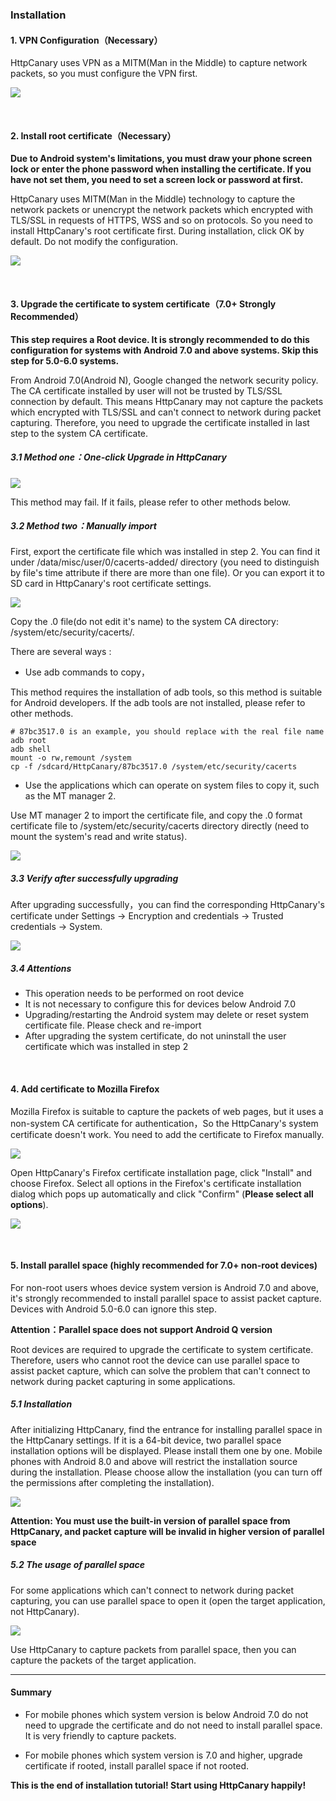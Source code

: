 ### Installation

####  1. VPN Configuration（Necessary）

HttpCanary uses VPN as a MITM(Man in the Middle) to capture network packets, so you must configure the VPN first.

![](/assets/install_vpn.png)

<br>

####  2. Install root certificate（Necessary）

**Due to Android system's limitations, you must draw your phone screen lock or enter the phone password when installing the certificate. If you have not set them, you need to set a screen lock or password at first.**

HttpCanary uses MITM(Man in the Middle) technology to capture  the network packets or unencrypt the network packets which encrypted with TLS/SSL in requests of HTTPS, WSS and so on protocols. So you need to install HttpCanary's root certificate first. During installation, click OK by default. Do not modify the configuration.

![](/assets/install_user_cetificate.png)

<br>

####  3. Upgrade the certificate to system certificate（7.0+ Strongly Recommended）

**This step requires a Root device. It is strongly recommended to do this configuration for systems with Android 7.0 and above systems. Skip this step for 5.0-6.0 systems.**

From Android 7.0(Android N), Google changed the network security policy. The CA certificate installed by user will not be trusted by TLS/SSL connection by default. This means HttpCanary may not capture the packets which encrypted with TLS/SSL and can't connect to network during packet capturing. Therefore, you need to upgrade the certificate installed in last step to the system CA certificate.

##### 3.1 Method one：One-click Upgrade in HttpCanary 

![](/assets/install_system_cetificate.png)

This method may fail. If it fails, please refer to other methods below.

##### 3.2 Method two：Manually import

First, export the certificate file which was installed in step 2. You can find it under /data/misc/user/0/cacerts-added/ directory (you need to distinguish by file's time attribute if there are more than one file). Or you can export it to SD card in HttpCanary's root certificate settings.

![](/assets/cetificate_export.png)

Copy the .0 file(do not edit it's name) to the system CA directory: /system/etc/security/cacerts/.

There are several ways :

- Use adb commands to copy，

This method requires the installation of adb tools, so this method is suitable for Android developers. If the adb tools are not installed, please refer to other methods.

```shell
# 87bc3517.0 is an example, you should replace with the real file name
adb root
adb shell
mount -o rw,remount /system
cp -f /sdcard/HttpCanary/87bc3517.0 /system/etc/security/cacerts
```

- Use the applications which can operate on system files to copy it, such as the MT manager 2.

Use MT manager 2 to import the certificate file, and copy the .0 format certificate file to /system/etc/security/cacerts directory directly (need to mount the system's read and write status).

![](/assets/cetificate_move.png)

##### 3.3 Verify after successfully upgrading

After upgrading successfully，you can find the corresponding HttpCanary's certificate under Settings -> Encryption and credentials
-> Trusted credentials -> System.

![](/assets/cetificate_trust.png)

##### 3.4 Attentions

- This operation needs to be performed on root device
- It is not necessary to configure this for devices below Android 7.0
- Upgrading/restarting the Android system may delete or reset system certificate file. Please check and re-import
- After upgrading the system certificate, do not uninstall the user certificate which was installed in step 2

<br>

####  4. Add certificate to Mozilla Firefox

Mozilla Firefox is suitable to capture the packets of web pages, but it uses a non-system CA certificate for authentication，So the HttpCanary's system certificate doesn't work. You need to add the certificate to Firefox manually.

![](/assets/cetificate_firefox1.png)

Open HttpCanary's Firefox certificate installation page, click "Install" and choose Firefox. Select all options in the Firefox's certificate installation dialog which pops up automatically and click "Confirm" (**Please select all options**).

![](/assets/cetificate_firefox2.png)

<br>

####  5. Install parallel space (highly recommended for 7.0+ non-root devices)

For non-root users whoes device system version is Android 7.0 and above, it's strongly recommended to install parallel space to assist packet capture. Devices with Android 5.0-6.0 can ignore this step.

**Attention：Parallel space does not support Android Q version**

Root devices are required to upgrade the certificate to system certificate. Therefore, users who cannot root the device can use parallel space to assist packet capture, which can solve the problem that can't connect to network during packet capturing in some applications.

##### 5.1 Installation

After initializing HttpCanary, find the entrance for installing parallel space in the HttpCanary settings. If it is a 64-bit device, two parallel space installation options will be displayed. Please install them one by one. Mobile phones with Android 8.0 and above will restrict the installation source during the installation. Please choose allow the installation (you can turn off the permissions after completing the installation).


![](/assets/install_paralle_space.png)

**Attention: You must use the built-in version of parallel space from HttpCanary, and packet capture will be invalid in higher version of parallel space**


##### 5.2 The usage of parallel space

For some applications which can't connect to network during packet capturing, you can use parallel space to open it (open the target application, not HttpCanary).


![](/assets/paralle_space_capture.png)

Use HttpCanary to capture packets from parallel space, then you can capture the packets of the target application.

---

#### Summary

- For mobile phones which system version is below Android 7.0 do not need to upgrade the certificate and do not need to install parallel space. It is very friendly to capture packets.

- For mobile phones which system version is 7.0 and higher, upgrade certificate if rooted, install parallel space if not rooted.

**This is the end of installation tutorial! Start using HttpCanary happily!**






